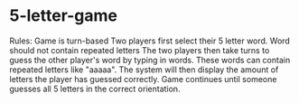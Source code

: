 # 5-letter-game
Rules: Game is turn-based Two players first select their 5 letter word. Word should not contain repeated letters The two players then take turns to guess the other player's word by typing in words. These words can contain repeated letters like "aaaaa". The system will then display the amount of letters the player has guessed correctly. Game continues until someone guesses all 5 letters in the correct orientation.
